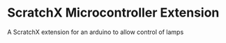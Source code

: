 # ScratchX Microcontroller Extension

A ScratchX extension for an arduino to allow control of lamps
